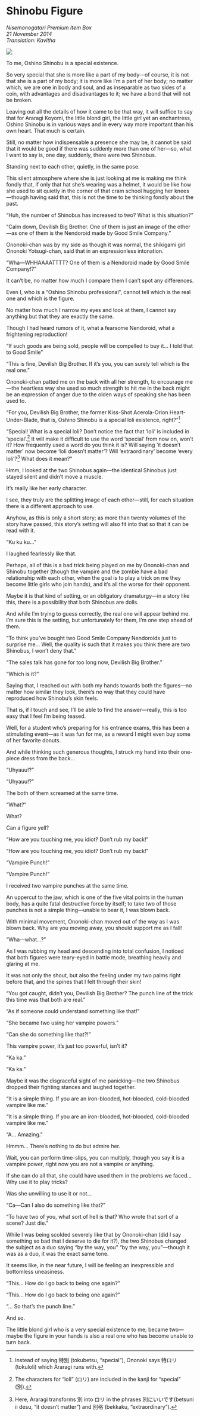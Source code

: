 # Shinobu Figure

_Nisemonogatari Premium Item Box_  
_21 November 2014_  
_Translation: Kavitha_

![](27_shinobu_figure.jpg)

To me, Oshino Shinobu is a special existence.

So very special that she is more like a part of my body—of course, it is not that she is a part of my body; it is more like I’m a part of her body; no matter which, we are one in body and soul, and as inseparable as two sides of a coin, with advantages and disadvantages to it; we have a bond that will not be broken.

Leaving out all the details of how it came to be that way, it will suffice to say that for Araragi Koyomi, the little blond girl, the little girl yet an enchantress, Oshino Shinobu is in various ways and in every way more important than his own heart. That much is certain.

Still, no matter how indispensable a presence she may be, it cannot be said that it would be good if there was suddenly more than one of her—so, what I want to say is, one day, suddenly, there were two Shinobus.

Standing next to each other, quietly, in the same pose.

This silent atmosphere where she is just looking at me is making me think fondly that, if only that hat she’s wearing was a helmet, it would be like how she used to sit quietly in the corner of that cram school hugging her knees—though having said that, this is not the time to be thinking fondly about the past.

“Huh, the number of Shinobus has increased to two? What is this situation?”

“Calm down, Devilish Big Brother. One of them is just an image of the other—as one of them is the Nendoroid made by Good Smile Company.”

Ononoki-chan was by my side as though it was normal, the shikigami girl Ononoki Yotsugi-chan, said that in an expressionless intonation.

“Wha—WHHAAAATTTT? One of them is a Nendoroid made by Good Smile Company!?”

It can’t be, no matter how much I compare them I can’t spot any differences.

Even I, who is a “Oshino Shinobu professional”, cannot tell which is the real one and which is the figure.

No matter how much I narrow my eyes and look at them, I cannot say anything but that they are exactly the same.

Though I had heard rumors of it, what a fearsome Nendoroid, what a frightening reproduction!

“If such goods are being sold, people will be compelled to buy it… I told that to Good Smile”

“This is fine, Devilish Big Brother. If it’s you, you can surely tell which is the real one.”

Ononoki-chan patted me on the back with all her strength, to encourage me—the heartless way she used so much strength to hit me in the back might be an expression of anger due to the olden ways of speaking she has been used to.

“For you, Devilish Big Brother, the former Kiss-Shot Acerola-Orion Heart-Under-Blade, that is, Oshino Shinobu is a special loli existence, right?”[^1]

“Special! What is a special loli? Don’t notice the fact that ‘loli’ is included in ‘special’.[^2] It will make it difficult to use the word ‘special’ from now on, won’t it? How frequently used a word do you think it is? Will saying ‘it doesn’t matter’ now become ‘loli doesn’t matter’? Will ‘extraordinary’ become ‘every loli’?[^3] What does it mean?”

Hmm, I looked at the two Shinobus again—the identical Shinobus just stayed silent and didn’t move a muscle.

It’s really like her early character.

I see, they truly are the splitting image of each other—still, for each situation there is a different approach to use.

Anyhow, as this is only a short story; as more than twenty volumes of the story have passed, this story’s setting will also fit into that so that it can be read with it.

“Ku ku ku…”

I laughed fearlessly like that.

Perhaps, all of this is a bad trick being played on me by Ononoki-chan and Shinobu together (though the vampire and the zombie have a bad relationship with each other, when the goal is to play a trick on me they become little girls who join hands), and it’s all the worse for their opponent.

Maybe it is that kind of setting, or an obligatory dramaturgy—in a story like this, there is a possibility that both Shinobus are dolls.

And while I’m trying to guess correctly, the real one will appear behind me. I’m sure this is the setting, but unfortunately for them, I’m one step ahead of them.

“To think you’ve bought two Good Smile Company Nendoroids just to surprise me… Well, the quality is such that it makes you think there are two Shinobus, I won’t deny that.”

“The sales talk has gone for too long now, Devilish Big Brother.”

“Which is it?”

Saying that, I reached out with both my hands towards both the figures—no matter how similar they look, there’s no way that they could have reproduced how Shinobu’s skin feels.

That is, if I touch and see, I’ll be able to find the answer—really, this is too easy that I feel I’m being teased.

Well, for a student who’s preparing for his entrance exams, this has been a stimulating event—as it was fun for me, as a reward I might even buy some of her favorite donuts.

And while thinking such generous thoughts, I struck my hand into their one-piece dress from the back…

“Uhyauu!?”

“Uhyauu!?”

The both of them screamed at the same time.

“What?”

What?

Can a figure yell?

“How are you touching me, you idiot? Don’t rub my back!”

“How are you touching me, you idiot? Don’t rub my back!”

“Vampire Punch!”

“Vampire Punch!”

I received two vampire punches at the same time.

An uppercut to the jaw, which is one of the five vital points in the human body, has a quite fatal destructive force by itself; to take two of those punches is not a simple thing—unable to bear it, I was blown back.

With minimal movement, Ononoki-chan moved out of the way as I was blown back. Why are you moving away, you should support me as I fall!

“Wha—what…?”

As I was rubbing my head and descending into total confusion, I noticed that both figures were teary-eyed in battle mode, breathing heavily and glaring at me.

It was not only the shout, but also the feeling under my two palms right before that, and the spines that I felt through their skin!

“You got caught, didn’t you, Devilish Big Brother? The punch line of the trick this time was that both are real.”

“As if someone could understand something like that!”

“She became two using her vampire powers.”

“Can she do something like that?!”

This vampire power, it’s just too powerful, isn’t it?

“Ka ka.”

“Ka ka.”

Maybe it was the disgraceful sight of me panicking—the two Shinobus dropped their fighting stances and laughed together.

“It is a simple thing. If you are an iron-blooded, hot-blooded, cold-blooded vampire like me.”

“It is a simple thing. If you are an iron-blooded, hot-blooded, cold-blooded vampire like me.”

“A… Amazing.”

Hmmm… There’s nothing to do but admire her.

Wait, you can perform time-slips, you can multiply, though you say it is a vampire power, right now you are not a vampire or anything.

If she can do all that, she could have used them in the problems we faced… Why use it to play tricks?

Was she unwilling to use it or not…

“Ca—Can I also do something like that?”

“To have two of you, what sort of hell is that? Who wrote that sort of a scene? Just die.”

While I was being scolded severely like that by Ononoki-chan (did I say something so bad that I deserve to die for it?), the two Shinobus changed the subject as a duo saying “by the way, you” “by the way, you”—though it was as a duo, it was the exact same tone.

It seems like, in the near future, I will be feeling an inexpressible and bottomless uneasiness.

“This… How do I go back to being one again?”

“This… How do I go back to being one again?”

“… So that’s the punch line.”

And so.

The little blond girl who is a very special existence to me; became two—maybe the figure in your hands is also a real one who has become unable to turn back.

[^1]: Instead of saying 特別 (tokubetsu, “special”), Ononoki says 特ロリ (tokuloli) which Araragi runs with.

[^2]: The characters for “loli” (ロリ) are included in the kanji for “special” (別).

[^3]: Here, Araragi transforms 別 into ロリ in the phrases 別にいいです(betsuni ii desu, “it doesn’t matter”) and 別格 (bekkaku, “extraordinary”).